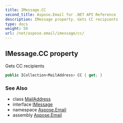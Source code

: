 ```yaml
---
title: IMessage.CC
second_title: Aspose.Email for .NET API Reference
description: IMessage property. Gets CC recipients
type: docs
weight: 50
url: /net/aspose.email/imessage/cc/
---
```

## IMessage.CC property

Gets CC recipients

```csharp
public ICollection<MailAddress> CC { get; }
```

### See Also

* class [MailAddress](../../mailaddress/)
* interface [IMessage](../)
* namespace [Aspose.Email](../../imessage/)
* assembly [Aspose.Email](../../../)


